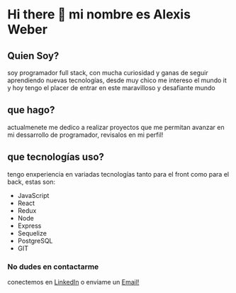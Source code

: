 # Hi there 👋 mi nombre es Alexis Weber

## Quien Soy?
soy programador full stack, con mucha curiosidad y ganas de seguir aprendiendo nuevas tecnologías, desde muy chico me intereso el mundo it y hoy tengo el placer de entrar en este maravilloso y desafiante mundo 

## que hago?
actualmenete me dedico a realizar proyectos que me permitan avanzar en mi dessarrollo de programador, revisalos en mi perfil! 

## que tecnologías uso?
tengo enxperiencia en variadas tecnologías tanto para el front como para el back, estas son:

* JavaScript
* React
* Redux
* Node
* Express
* Sequelize
* PostgreSQL
* GIT

### No dudes en contactarme
conectemos en [LinkedIn](https://www.linkedin.com/in/alexis-david-weber/)
o enviame un [Email!](Alexis.Weber@mailfence.com)

